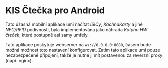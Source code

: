 # KIS Čtečka pro Android

Tato úžasná mobilní aplikace umí načítat *ISICy*, *KachnaKarty* a jiné *NFC/RFID* podivnosti, byla implementována jako náhrada *Kotyho HW čteček*, které postupně asi samy umřely.

Tato aplikace poskytuje webserver na `ws://0.0.0.0:8080`, časem bude možná možnost toto nastavení konfigurovat.
Zatím tato aplikace umí pouze nezabezpečené připojení, takže je nutné ji mít postavenou za reverzní proxy (např. nginx).
